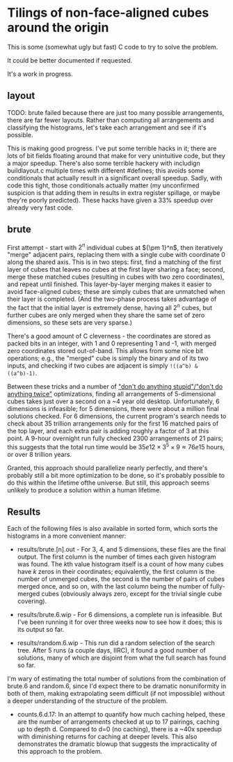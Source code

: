 Tilings of non-face-aligned cubes around the origin
===================================================

This is some (somewhat ugly but fast) C code to try to solve the problem.

It could be better documented if requested.

It's a work in progress.

layout
------
TODO: brute failed because there are just too many possible arrangements, there are far fewer layouts.  Rather than computing all arrangements and classifying the histograms, let's take each arrangement and see if it's possible.

This is making good progress.  I've put some terrible hacks in it; there are lots of bit fields floating around that make for very unintuitive code, but they a major speedup.  There's also some terrible hackery with includign buildlayout.c multiple times with different #defines; this avoids some conditionals that actually result in a significant overall speedup.  Sadly, with code this tight, those conditionals actually matter (my unconfirmed suspicion is that adding them in results in extra register spillage, or maybe they're poorly predicted).  These hacks have given a 33% speedup over already very fast code.


brute
-----
First attempt - start with $2^n$ individual cubes at $\{\pm 1}^n$, then iteratively "merge" adjacent pairs, replacing them with a single cube with coordinate 0 along the shared axis.  This is in two steps: first, find a matching of the first layer of cubes that leaves no cubes at the first layer sharing a face; second, merge these matched cubes (resulting in cubes with two zero coordinates), and repeat until finished.  This layer-by-layer merging makes it easier to avoid face-aligned cubes; these are simply cubes that are unmatched when their layer is completed.  (And the two-phase process takes advantage of the fact that the initial layer is extremely dense, having all $2^n$ cubes, but further cubes are only merged when they share the same set of zero dimensions, so these sets are very sparse.) 

There's a good amount of C cleverness - the coordinates are stored as packed bits in an integer, with 1 and 0 representing 1 and -1, with merged zero coordinates stored out-of-band.  This allows from some nice bit operations; e.g., the "merged" cube is simply the binary and of its two inputs, and checking if two cubes are adjacent is simply `!((a^b) & ((a^b)-1)`.

Between these tricks and a number of ["don't do anything stupid"/"don't do anything twice"](http://www.dcc.fc.up.pt/~pribeiro/estagio2008/usaco/4_1_Optimization.htm) optimizations, finding all arrangements of 5-dimensional cubes takes just over a second on a ~4 year old desktop.  Unfortunately, 6 dimensions is infeasible; for 5 dimensions, there were about a million final solutions checked.  For 6 dimensions, the current program's search needs to check about 35 trillion arrangements only for the first 16 matched pairs of the top layer, and each extra pair is adding roughly a factor of 3 at this point.  A 9-hour overnight run fully checked 2300 arrangements of 21 pairs; this suggests that the total run time would be $35e12 \times 3^5 \times 9 \approx 76e15$ hours, or over 8 trillion years.

Granted, this approach should parallelize nearly perfectly, and there's probably still a bit more optimization to be done, so it's probably possible to do this within the lifetime ofthe universe.  But still, this approach seems unlikely to produce a solution within a human lifetime.

Results
-------
Each of the following files is also available in sorted form, which sorts the histograms in a more convenient manner:

- results/brute.\[n\].out - For 3, 4, and 5 dimensions, these files are the final output.  The first column is the number of times each given histogram was found.  The $k$th value histogram itself is a count of how many cubes have $k$ zeros in their coordinates; equivalently, the first column is the number of unmerged cubes, the second is the number of pairs of cubes merged once, and so on, with the last column being the number of fully-merged cubes (obviously always zero, except for the trivial single cube covering).

- results/brute.6.wip - For 6 dimensions, a complete run is infeasible.  But I've been running it for over three weeks now to see how it does; this is its output so far.

- results/random.6.wip - This run did a random selection of the search tree.  After 5 runs (a couple days, IIRC), it found a good number of solutions, many of which are disjoint from what the full search has found so far.

I'm wary of estimating the total number of solutions from the combination of brute.6 and random.6, since I'd expect there to be dramatic nonuniformity in both of them, making extrapolating seem difficult (if not impossible) without a deeper understanding of the structure of the problem.

- counts.6.d.17: In an attempt to quantify how much caching helped, these are the number of arrangements checked at up to 17 pairings, caching up to depth d.  Compared to d=0 (no caching), there is a ~40x speedup with diminishing returns for caching at deeper levels.  This also demonstrates the dramatic blowup that suggests the impracticality of this approach to the problem.
